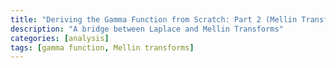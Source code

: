 ```yaml
---
title: "Deriving the Gamma Function from Scratch: Part 2 (Mellin Transforms)"
description: "A bridge between Laplace and Mellin Transforms"
categories: [analysis]
tags: [gamma function, Mellin transforms]
---
```


